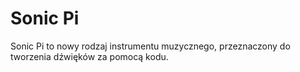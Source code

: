 # Sonic Pi

Sonic Pi to nowy rodzaj instrumentu muzycznego, przeznaczony do tworzenia dźwięków za pomocą kodu.